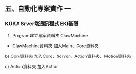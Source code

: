 ## 五、自動化專案實作 一
### KUKA Srver端通訊程式 EKI基礎
1. Program建立專案資料夾 ClawMachine
- ClawMachine資料夾 加入Main、Core資料夾

b) Core資料夾 加入Core、Server、Action資料夾、Motion資料夾

c) Action資料夾 加入Action
<!--stackedit_data:
eyJoaXN0b3J5IjpbLTU5NjU5OTM2OSwxNzQ2NjQwMTYzLDE3ND
k2NjcxMDcsMTgxMTE2NTU5Ml19
-->